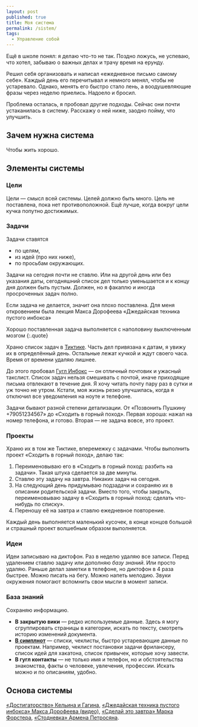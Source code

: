 ```yaml
---
layout: post
published: true
title: Моя система
permalink: /sistem/
tags:
  - Управление собой
---
```

Ещё в школе понял: я делаю что-то не так. Поздно ложусь, не успеваю, что хотел, забываю о важных делах и трачу время на ерунду.

Решил себя организовать и написал «ежедневное письмо самому себе». Каждый день его перечитывал и немного менял, чтобы не устаревало. Однако, менять его быстро стало лень, а воодушевляющие фразы через неделю приелись. Надоело и бросил.

Проблема осталась, я пробовал другие подходы. Сейчас они почти устаканилась в систему. Расскажу о ней ниже, заодно пойму, что улучшить.

## Зачем нужна система

Чтобы жить хорошо.

## Элементы системы

### Цели
Цели — смысл всей системы. Целей должно быть много. Цель не поставлена, пока нет противоположной. Ещё лучше, когда вокруг цели кучка попутно достижимых.

### Задачи
Задачи ставятся

* по целям,
* из идей (про них ниже),
* по просьбам окружающих.

Задачи на сегодня почти не ставлю. Или на другой день или без указания даты, сегодняшний список дел только уменьшается и к концу дня должен быть пустым. Должен, но я факаплю и иногда просроченных задач полно.

Если задача не делается, значит она плохо поставлена. Для меня откровением была лекция Макса Дорофеева «Джедайская техника пустого инбокса»

Хорошо поставленная задача выполняется с наполовину выключенным мозгом
{:.quote}

Храню список задач в [Тиктике](https://ticktick.com/). Часть дел привязана к датам, я увижу их в определённый день. Остальные лежат кучкой и ждут своего часа. Время от времени удаляю лишнее.

До этого пробовал [Гугл Инбокс](inbox.google.com) — он отличный почтовик и ужасный такслист. Список задач нельзя смешивать с почтой, иначе приходящие письма отвлекают в течение дня. Я хочу читать почту пару раз в сутки и уж точно не утром. Кстати, моя жизнь резко улучшилась, когда я отключил все уведомления на ноуте и телефоне.

Задачи бывают разной степени детализации. От «Позвонить Пушкину +79051234567» до «Сходить в горный поход». Первая хороша: нажал на номер телефона, и готово. Вторая — не задача вовсе, это проект.

### Проекты

Храню их в том же Тиктике, вперемежку с задачами. Чтобы выполнить проект «Сходить в горный поход», делаю так:

1. Переименовываю его в «Сходить в горный поход: разбить на задачи». Такая штука сделается за две минуты.
2. Ставлю эту задачу на завтра. Никаких задач на сегодня.
2. На следующий день придумываю подзадачи и сохраняю их в описании родительской задачи. Вместо того, чтобы закрыть, переименовываю задачу в «Сходить в горный поход: сделать что-нибудь по списку».
3. Переношу её на завтра и ставлю ежедневное повторение.

Каждый день выполняется маленький кусочек, в конце концов большой и страшный проект волшебным образом выполняется.

### Идеи
Идеи записываю на диктофон. Раз в неделю удаляю все записи. Перед удалением ставлю задачу или дополняю *базу знаний*. Или просто удаляю. Раньше делал заметки в телефоне, но диктофон в 4 раза быстрее. Можно писать на бегу. Можно напеть мелодию. Звуки окружения помогают вспомнить свои мысли в момент записи.

### База знаний
Сохраняю информацию.

* **В закрытую вики** — редко используемые данные. Здесь я могу сгруппировать страницы в категории, искать по тексту, смотреть историю изменений документа.
* **[В симплнот](https://simplenote.com/)** — списки, чеклисты, быстро устаревающие данные по проектам. Например, чеклист постановки задачи фрилансеру, список идей для хакатона, список привычек, которые хочу завести.
* **В гугл контакты** — не только имя и телефон, но и обстоятельства знакомства, факты о человеке, увлечения, профессии. Искать можно и по описаниям, удобно.

## Основа системы

[«Достигаторство» Кельина и Гагина](http://www.gagin.tv/index.php?page=10), [«Джедайская техника пустого инбокса» Макса Дорофеева (видео)](https://www.youtube.com/watch?v=qDEOUKfa5go), [«Сделай это завтра» Марка Форстера](https://www.amazon.com/Tomorrow-Other-Secrets-Time-Management-ebook/dp/B00L845MZK/ref=tmm_kin_swatch_0?_encoding=UTF8&qid=&sr=#nav-subnav), [«Стодневка» Армена Петросяна](http://interesno.co/book).